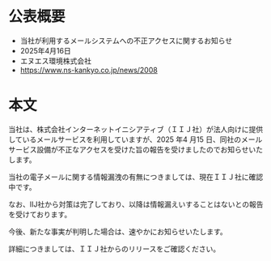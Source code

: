 # 公表概要
- 当社が利用するメールシステムへの不正アクセスに関するお知らせ
- 2025年4月16日
- エヌエス環境株式会社
- https://www.ns-kankyo.co.jp/news/2008

# 本文
当社は、株式会社インターネットイニシアティブ（ＩＩＪ社）が法人向けに提供しているメールサービスを利用していますが、2025 年4 月15 日、同社のメールサービス設備が不正なアクセスを受けた旨の報告を受けましたのでお知らせいたします。

当社の電子メールに関する情報漏洩の有無につきましては、現在ＩＩＪ社に確認中です。

なお、IIJ社から対策は完了しており、以降は情報漏えいすることはないとの報告を受けております。

今後、新たな事実が判明した場合は、速やかにお知らせいたします。

詳細につきましては、ＩＩＪ社からのリリースをご確認ください。
